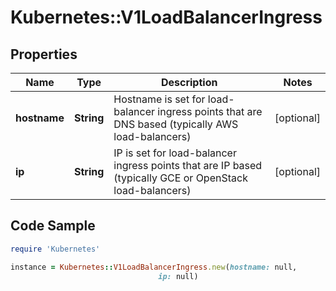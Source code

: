 # Kubernetes::V1LoadBalancerIngress

## Properties

Name | Type | Description | Notes
------------ | ------------- | ------------- | -------------
**hostname** | **String** | Hostname is set for load-balancer ingress points that are DNS based (typically AWS load-balancers) | [optional] 
**ip** | **String** | IP is set for load-balancer ingress points that are IP based (typically GCE or OpenStack load-balancers) | [optional] 

## Code Sample

```ruby
require 'Kubernetes'

instance = Kubernetes::V1LoadBalancerIngress.new(hostname: null,
                                 ip: null)
```


